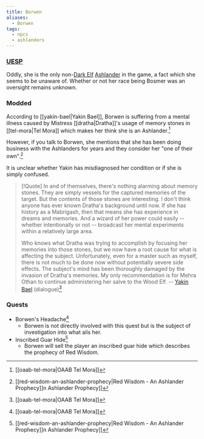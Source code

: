 ```yaml
---
title: Borwen
aliases:
  - Borwen
tags:
  - npcs
  - ashlanders
---
```

### [UESP](https://en.uesp.net/wiki/Morrowind:Borwen)
Oddly, she is the only non-[Dark Elf](https://en.uesp.net/wiki/Morrowind:Dark_Elf "Morrowind:Dark Elf") [Ashlander](https://en.uesp.net/wiki/Morrowind:Ashlanders "Morrowind:Ashlanders") in the game, a fact which she seems to be unaware of. Whether or not her race being Bosmer was an oversight remains unknown.
### Modded
According to [[yakin-bael|Yakin Bael]], Borwen is suffering from a mental illness caused by Mistress [[dratha|Dratha]]'s usage of memory stones in [[tel-mora|Tel Mora]] which makes her think she is an Ashlander.[^1]

However, if you talk to Borwen, she mentions that she has been doing business with the Ashlanders for years and they consider her "one of their own".[^2]

It is unclear whether Yakin has misdiagnosed her condition or if she is simply confused.

> [!Quote]
> In and of themselves, there's nothing alarming about memory stones. They are simply vessels for the captured memories of the target. But the contents of those stones are interesting. I don't think anyone has ever known Dratha's background until now. If she has history as a Mabrigash, then that means she has experience in dreams and memories. And a wizard of her power could easily -- whether intentionally or not -- broadcast her mental experiments within a relatively large area.
> 
> Who knows what Dratha was trying to accomplish by focusing her memories into those stones, but we now have a root cause for what is affecting the subject. Unfortunately, even for a master such as myself, there is not much to be done now without potentially severe side effects. The subject's mind has been thoroughly damaged by the invasion of Dratha's memories. My only recommendation is for Mehra Othan to continue administering her salve to the Wood Elf.
> -- [Yakin Bael](https://en.uesp.net/wiki/Morrowind:Yakin_Bael) (dialogue)[^1]
### Quests
* Borwen's Headache[^1]
	* Borwen is not directly involved with this quest but is the subject of investigation into what ails her.
* Inscribed Guar Hide[^2]
	* Borwen will sell the player an inscribed guar hide which describes the prophecy of Red Wisdom.

[^1]: [[oaab-tel-mora|OAAB Tel Mora]]
[^2]: [[red-wisdom-an-ashlander-prophecy|Red Wisdom - An Ashlander Prophecy]]n Ashlander Prophecy]]